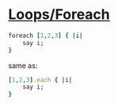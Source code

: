 [1]: http://rosettacode.org/wiki/Loops/Foreach

# [Loops/Foreach][1]

```ruby
foreach [1,2,3] { |i|
    say i;
}
```


same as:

```ruby
[1,2,3].each { |i|
    say i;
}
```